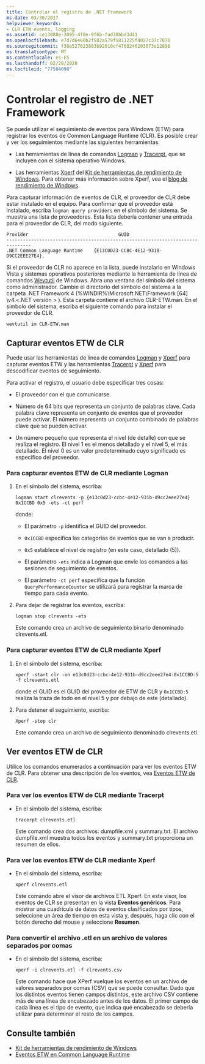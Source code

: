 ```yaml
---
title: Controlar el registro de .NET Framework
ms.date: 03/30/2017
helpviewer_keywords:
- CLR ETW events, logging
ms.assetid: ce13088e-3095-4f0e-9f6b-fad30bbd3d41
ms.openlocfilehash: e7d7d6e60b2f582a579f5811225f4027c37c7876
ms.sourcegitcommit: f38e527623883b92010cf4760246203073e12898
ms.translationtype: MT
ms.contentlocale: es-ES
ms.lasthandoff: 02/20/2020
ms.locfileid: "77504098"
---
```

# <a name="controlling-net-framework-logging"></a>Controlar el registro de .NET Framework

Se puede utilizar el seguimiento de eventos para Windows (ETW) para registrar los eventos de Common Language Runtime (CLR). Es posible crear y ver los seguimientos mediante las siguientes herramientas:

- Las herramientas de línea de comandos [Logman](/windows-server/administration/windows-commands/logman) y [Tracerpt](/windows-server/administration/windows-commands/tracerpt_1), que se incluyen con el sistema operativo Windows.

- Las herramientas [Xperf](/windows-hardware/test/wpt/xperf-command-line-reference) del [Kit de herramientas de rendimiento de Windows](/windows-hardware/test/wpt/). Para obtener más información sobre Xperf, vea el [blog de rendimiento de Windows](https://docs.microsoft.com/archive/blogs/pigscanfly/).

Para capturar información de eventos de CLR, el proveedor de CLR debe estar instalado en el equipo. Para confirmar que el proveedor está instalado, escriba `logman query providers` en el símbolo del sistema. Se muestra una lista de proveedores. Esta lista debería contener una entrada para el proveedor de CLR, del modo siguiente.

```output
Provider                                 GUID
-------------------------------------------------------------------------------
.NET Common Language Runtime    {E13C0D23-CCBC-4E12-931B-D9CC2EEE27E4}.
```

Si el proveedor de CLR no aparece en la lista, puede instalarlo en Windows Vista y sistemas operativos posteriores mediante la herramienta de línea de comandos [Wevtutil](/windows-server/administration/windows-commands/wevtutil) de Windows. Abra una ventana del símbolo del sistema como administrador. Cambie el directorio del símbolo del sistema a la carpeta .NET Framework 4 (%WINDIR%\Microsoft.NET\Framework [64] \v4.\<.NET versión > \). Esta carpeta contiene el archivo CLR-ETW.man. En el símbolo del sistema, escriba el siguiente comando para instalar el proveedor de CLR.

`wevtutil im CLR-ETW.man`

## <a name="capturing-clr-etw-events"></a>Capturar eventos ETW de CLR

Puede usar las herramientas de línea de comandos [Logman](/windows-server/administration/windows-commands/logman) y [Xperf](/windows-hardware/test/wpt/xperf-command-line-reference) para capturar eventos ETW y las herramientas [Tracerpt](/windows-server/administration/windows-commands/tracerpt_1) y [Xperf](/windows-hardware/test/wpt/xperf-command-line-reference) para descodificar eventos de seguimiento.

Para activar el registro, el usuario debe especificar tres cosas:

- El proveedor con el que comunicarse.

- Número de 64 bits que representa un conjunto de palabras clave. Cada palabra clave representa un conjunto de eventos que el proveedor puede activar. El número representa un conjunto combinado de palabras clave que se pueden activar.

- Un número pequeño que representa el nivel (de detalle) con que se realiza el registro. El nivel 1 es el menos detallado y el nivel 5, el más detallado. El nivel 0 es un valor predeterminado cuyo significado es específico del proveedor.

### <a name="to-capture-clr-etw-events-using-logman"></a>Para capturar eventos ETW de CLR mediante Logman

1. En el símbolo del sistema, escriba:

     `logman start clrevents -p {e13c0d23-ccbc-4e12-931b-d9cc2eee27e4} 0x1CCBD 0x5 -ets -ct perf`

     donde:

    - El parámetro `-p` identifica el GUID del proveedor.

    - `0x1CCBD` especifica las categorías de eventos que se van a producir.

    - `0x5` establece el nivel de registro (en este caso, detallado (5)).

    - El parámetro `-ets` indica a Logman que envíe los comandos a las sesiones de seguimiento de eventos.

    - El parámetro `-ct perf` especifica que la función `QueryPerformanceCounter` se utilizará para registrar la marca de tiempo para cada evento.

2. Para dejar de registrar los eventos, escriba:

     `logman stop clrevents -ets`

     Este comando crea un archivo de seguimiento binario denominado clrevents.etl.

### <a name="to-capture-clr-etw-events-using-xperf"></a>Para capturar eventos ETW de CLR mediante Xperf

1. En el símbolo del sistema, escriba:

     `xperf -start clr -on e13c0d23-ccbc-4e12-931b-d9cc2eee27e4:0x1CCBD:5 -f clrevents.etl`

     donde el GUID es el GUID del proveedor de ETW de CLR y `0x1CCBD:5` realiza la traza de todo en el nivel 5 y por debajo de este (detallado).

2. Para detener el seguimiento, escriba:

     `Xperf -stop clr`

     Este comando crea un archivo de seguimiento denominado clrevents.etl.

## <a name="viewing-clr-etw-events"></a>Ver eventos ETW de CLR

Utilice los comandos enumerados a continuación para ver los eventos ETW de CLR. Para obtener una descripción de los eventos, vea [Eventos ETW de CLR](clr-etw-events.md).

### <a name="to-view-clr-etw-events-using-tracerpt"></a>Para ver los eventos ETW de CLR mediante Tracerpt

- En el símbolo del sistema, escriba:

     `tracerpt clrevents.etl`

     Este comando crea dos archivos: dumpfile.xml y summary.txt. El archivo dumpfile.xml muestra todos los eventos y summary.txt proporciona un resumen de ellos.

### <a name="to-view-clr-etw-events-using-xperf"></a>Para ver los eventos ETW de CLR mediante Xperf

- En el símbolo del sistema, escriba:

     `xperf clrevents.etl`

     Este comando abre el visor de archivos ETL Xperf. En este visor, los eventos de CLR se presentan en la vista **Eventos genéricos**. Para mostrar una cuadrícula de datos de eventos clasificados por tipos, seleccione un área de tiempo en esta vista y, después, haga clic con el botón derecho del mouse y seleccione **Resumen**.

### <a name="to-convert-the-etl-file-to-a-comma-separated-value-file"></a>Para convertir el archivo .etl en un archivo de valores separados por comas

- En el símbolo del sistema, escriba:

     `xperf -i clrevents.etl -f clrevents.csv`

     Este comando hace que XPerf vuelque los eventos en un archivo de valores separados por comas (CSV) que se puede consultar. Dado que los distintos eventos tienen campos distintos, este archivo CSV contiene más de una línea de encabezado antes de los datos. El primer campo de cada línea es el tipo de evento, que indica qué encabezado se debería utilizar para determinar el resto de los campos.

## <a name="see-also"></a>Consulte también

- [Kit de herramientas de rendimiento de Windows](/windows-hardware/test/wpt/)
- [Eventos ETW en Common Language Runtime](etw-events-in-the-common-language-runtime.md)
